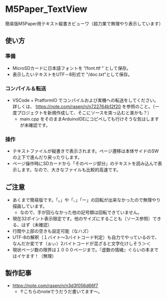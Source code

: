 # M5Paper_TextView

簡易版M5Paper用テキスト縦書きビューワ（超力業で無理やり表示しています）


## 使い方
### 準備
* MicroSDカードに日本語フォントを ”/font.ttf ” として保存。
* 表示したいテキストをUTF－8形式で "/doc.txt"として保存。

### コンパイル＆転送
* VSCode + PratformIO でコンパイルおよび実機への転送をしてください。詳しくは、 https://note.com/rasen/n/n722764b12f20 を参照のこと。（一度プロジェクトを新規作成して、そこにソースを突っ込むと楽かも？）
    * main.cpp をそのままArduinoIDEにコピペしても行けそうな気はしますが未確認です。

### 操作
* テキストファイルが縦書きで表示されます。ページ遷移は本体サイドのSWの上下で進んだり戻ったりします。
* ページ操作時にSDカードから「そのページ部分」のテキストを読み込んで表示します。なので、大きなファイルも比較的高速です。

## ご注意
* あくまで簡易版です。「。」や「、」「ー」の回転が出来なかったので無理やり描画しています。
    * なので、手が回らなかった他の記号類は回転できていません。
* 現在32ポイント表示限定です。他のサイズにすることも（ソース参照）できる、はず（未確認）
* 行間や上部の空きも設定可能（なハズ）
* UTF-8の解釈（１バイト～3バイトコード判定）も自力でやっているので、なんだか変です（ぉぃ）2バイトコードが混ざると文字化けしそう＞＜
* 現状ページ数の限界は１０００ページまで。『虚数の情緒』ぐらいの本まではイケます！（無理）

## 製作記事
* https://note.com/rasen/n/n3d3f056d66f7
    * ↑こちらのnoteでうだうだ書いてます～。
    